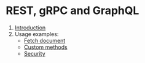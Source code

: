 # REST, gRPC and GraphQL

1. [Introduction](apis_introduction.md)
2. Usage examples:
    * [Fetch document](usage/fetch_document.md)
    * [Custom methods](usage/custom_methods.md)
    * [Security](usage/security.md)
